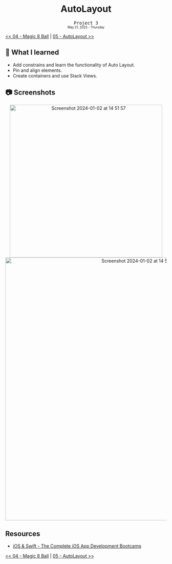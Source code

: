 <div align = center>
  <h1>AutoLayout</h1>
  <samp>Project 3</samp>
  <br>
  <sub>
  <small>May 21, 2023 - Thursday</small>
  </sub>
</div>

[<< 04 - Magic 8 Ball](../04%20-%20Magic%208%20Ball) | [05 - AutoLayout >>](../05%20-%20AutoLayout)

## 📝 What I learned

- Add constrains and learn the functionality of Auto Layout.
- Pin and align elements.
- Create containers and use Stack Views.

## 📷 Screenshots

<div align = center>
  <img width="476" alt="Screenshot 2024-01-02 at 14 51 57" src="https://github.com/ItsLuciferBC/Swift-Bootcamp/assets/83160142/c5ac9cb3-56be-4720-ac79-280918346bff">

  <img width="820" alt="Screenshot 2024-01-02 at 14 52 07" src="https://github.com/ItsLuciferBC/Swift-Bootcamp/assets/83160142/eb49b76d-4017-4bc9-aeb5-27ef13a60d0b">

</div>

## Resources

- [iOS & Swift - The Complete iOS App Development Bootcamp](https://www.udemy.com/course/ios-13-app-development-bootcamp/learn/lecture/16252628#overview)


[<< 04 - Magic 8 Ball](../04%20-%20Magic%208%20Ball) | [05 - AutoLayout >>](../05%20-%20AutoLayout)
